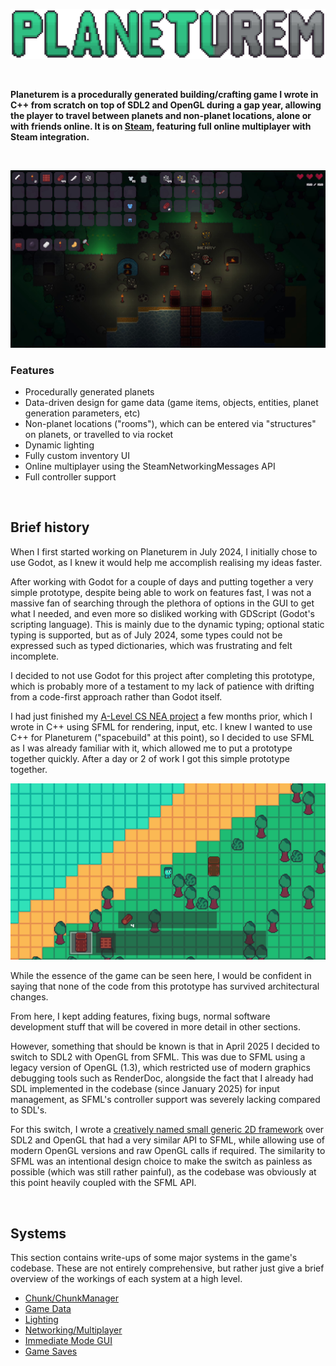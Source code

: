 ![](art-designs/title-logo.png)

<br/>

**Planeturem is a procedurally generated building/crafting game I wrote in C++ from scratch on top of SDL2 and OpenGL during a gap year, allowing the player to travel between planets and non-planet locations, alone or with friends online. It is on [Steam](https://store.steampowered.com/app/3323260/Planeturem/), featuring full online multiplayer with Steam integration.**

<br/>

![](art-designs/multiplayer-screenshot-0.png)

### Features
 - Procedurally generated planets
 - Data-driven design for game data (game items, objects, entities, planet generation parameters, etc)
 - Non-planet locations ("rooms"), which can be entered via "structures" on planets, or travelled to via rocket
 - Dynamic lighting
 - Fully custom inventory UI
 - Online multiplayer using the SteamNetworkingMessages API
 - Full controller support

<br/>

## Brief history
When I first started working on Planeturem in July 2024, I initially chose to use Godot, as I knew it would help me accomplish realising my ideas faster.

After working with Godot for a couple of days and putting together a very simple prototype, despite being able to work on features fast, I was not a massive fan of searching through the plethora of options in the GUI to get what I needed, and even more so disliked working with GDScript (Godot's scripting language). This is mainly due to the dynamic typing; optional static typing is supported, but as of July 2024, some types could not be expressed such as typed dictionaries, which was frustrating and felt incomplete.

I decided to not use Godot for this project after completing this prototype, which is probably more of a testament to my lack of patience with drifting from a code-first approach rather than Godot itself.

I had just finished my [A-Level CS NEA project](https://github.com/jamiebrn/CS-NEA-orbital-prospector) a few months prior, which I wrote in C++ using SFML for rendering, input, etc. I knew I wanted to use C++ for Planeturem ("spacebuild" at this point), so I decided to use SFML as I was already familiar with it, which allowed me to put a prototype together quickly. After a day or 2 of work I got this simple prototype together.

![](art-designs/spacebuild-prototype.png)

While the essence of the game can be seen here, I would be confident in saying that none of the code from this prototype has survived architectural changes.

From here, I kept adding features, fixing bugs, normal software development stuff that will be covered in more detail in other sections.

However, something that should be known is that in April 2025 I decided to switch to SDL2 with OpenGL from SFML. This was due to SFML using a legacy version of OpenGL (1.3), which restricted use of modern graphics debugging tools such as RenderDoc, alongside the fact that I already had SDL implemented in the codebase (since January 2025) for input management, as SFML's controller support was severely lacking compared to SDL's.

For this switch, I wrote a [creatively named small generic 2D framework](https://github.com/jamiebrn/planeturem-framework) over SDL2 and OpenGL that had a very similar API to SFML, while allowing use of modern OpenGL versions and raw OpenGL calls if required. The similarity to SFML was an intentional design choice to make the switch as painless as possible (which was still rather painful), as the codebase was obviously at this point heavily coupled with the SFML API.

<br/>

## Systems
This section contains write-ups of some major systems in the game's codebase. These are not entirely comprehensive, but rather just give a brief overview of the workings of each system at a high level.
 - [Chunk/ChunkManager](docs/chunk.md)
 - [Game Data](docs/game-data.md)
 - [Lighting](docs/lighting.md)
 - [Networking/Multiplayer](docs/networking.md)
 - [Immediate Mode GUI](docs/immediate-gui.md)
 - [Game Saves](docs/game-saves.md)
